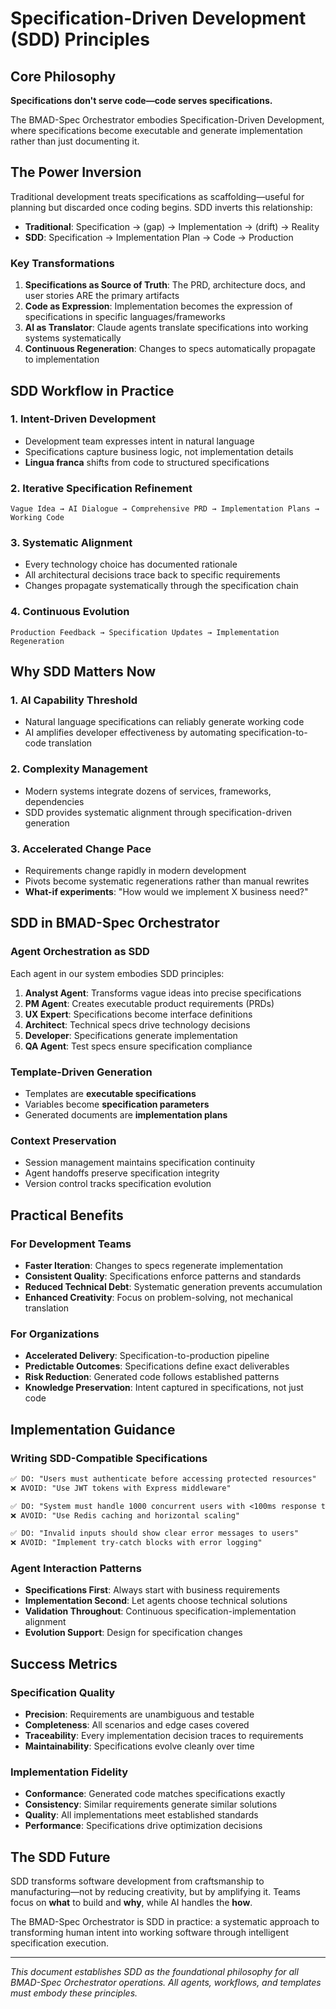 # Specification-Driven Development (SDD) Principles

## Core Philosophy

**Specifications don't serve code—code serves specifications.**

The BMAD-Spec Orchestrator embodies Specification-Driven Development, where specifications become executable and generate implementation rather than just documenting it.

## The Power Inversion

Traditional development treats specifications as scaffolding—useful for planning but discarded once coding begins. SDD inverts this relationship:

- **Traditional**: Specification → (gap) → Implementation → (drift) → Reality
- **SDD**: Specification → Implementation Plan → Code → Production

### Key Transformations

1. **Specifications as Source of Truth**: The PRD, architecture docs, and user stories ARE the primary artifacts
2. **Code as Expression**: Implementation becomes the expression of specifications in specific languages/frameworks  
3. **AI as Translator**: Claude agents translate specifications into working systems systematically
4. **Continuous Regeneration**: Changes to specs automatically propagate to implementation

## SDD Workflow in Practice

### 1. Intent-Driven Development
- Development team expresses intent in natural language
- Specifications capture business logic, not implementation details  
- **Lingua franca** shifts from code to structured specifications

### 2. Iterative Specification Refinement
```
Vague Idea → AI Dialogue → Comprehensive PRD → Implementation Plans → Working Code
```

### 3. Systematic Alignment
- Every technology choice has documented rationale
- All architectural decisions trace back to specific requirements
- Changes propagate systematically through the specification chain

### 4. Continuous Evolution
```
Production Feedback → Specification Updates → Implementation Regeneration
```

## Why SDD Matters Now

### 1. AI Capability Threshold
- Natural language specifications can reliably generate working code
- AI amplifies developer effectiveness by automating specification-to-code translation

### 2. Complexity Management
- Modern systems integrate dozens of services, frameworks, dependencies
- SDD provides systematic alignment through specification-driven generation

### 3. Accelerated Change Pace
- Requirements change rapidly in modern development
- Pivots become systematic regenerations rather than manual rewrites
- **What-if experiments**: "How would we implement X business need?"

## SDD in BMAD-Spec Orchestrator

### Agent Orchestration as SDD
Each agent in our system embodies SDD principles:

1. **Analyst Agent**: Transforms vague ideas into precise specifications
2. **PM Agent**: Creates executable product requirements (PRDs)
3. **UX Expert**: Specifications become interface definitions
4. **Architect**: Technical specs drive technology decisions  
5. **Developer**: Specifications generate implementation
6. **QA Agent**: Test specs ensure specification compliance

### Template-Driven Generation
- Templates are **executable specifications**
- Variables become **specification parameters**
- Generated documents are **implementation plans**

### Context Preservation
- Session management maintains specification continuity
- Agent handoffs preserve specification integrity
- Version control tracks specification evolution

## Practical Benefits

### For Development Teams
- **Faster Iteration**: Changes to specs regenerate implementation
- **Consistent Quality**: Specifications enforce patterns and standards
- **Reduced Technical Debt**: Systematic generation prevents accumulation
- **Enhanced Creativity**: Focus on problem-solving, not mechanical translation

### For Organizations
- **Accelerated Delivery**: Specification-to-production pipeline
- **Predictable Outcomes**: Specifications define exact deliverables
- **Risk Reduction**: Generated code follows established patterns
- **Knowledge Preservation**: Intent captured in specifications, not just code

## Implementation Guidance

### Writing SDD-Compatible Specifications
```markdown
✅ DO: "Users must authenticate before accessing protected resources"
❌ AVOID: "Use JWT tokens with Express middleware"

✅ DO: "System must handle 1000 concurrent users with <100ms response time"  
❌ AVOID: "Use Redis caching and horizontal scaling"

✅ DO: "Invalid inputs should show clear error messages to users"
❌ AVOID: "Implement try-catch blocks with error logging"
```

### Agent Interaction Patterns
- **Specifications First**: Always start with business requirements
- **Implementation Second**: Let agents choose technical solutions
- **Validation Throughout**: Continuous specification-implementation alignment
- **Evolution Support**: Design for specification changes

## Success Metrics

### Specification Quality
- **Precision**: Requirements are unambiguous and testable
- **Completeness**: All scenarios and edge cases covered
- **Traceability**: Every implementation decision traces to requirements
- **Maintainability**: Specifications evolve cleanly over time

### Implementation Fidelity  
- **Conformance**: Generated code matches specifications exactly
- **Consistency**: Similar requirements generate similar solutions
- **Quality**: All implementations meet established standards
- **Performance**: Specifications drive optimization decisions

## The SDD Future

SDD transforms software development from craftsmanship to manufacturing—not by reducing creativity, but by amplifying it. Teams focus on **what** to build and **why**, while AI handles the **how**.

The BMAD-Spec Orchestrator is SDD in practice: a systematic approach to transforming human intent into working software through intelligent specification execution.

---

*This document establishes SDD as the foundational philosophy for all BMAD-Spec Orchestrator operations. All agents, workflows, and templates must embody these principles.*